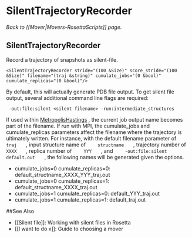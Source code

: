 # SilentTrajectoryRecorder
*Back to [[Mover|Movers-RosettaScripts]] page.*
## SilentTrajectoryRecorder

Record a trajectory of snapshots as silent-file.

```
<SilentTrajectoryRecorder stride="(100 &Size)" score_stride="(100 &Size)" filename="(traj &string)" cumulate_jobs="(0 &bool)" cumulate_replicas="(0 &bool)"/>
```

By default, this will actually generate PDB file output. To get silent file output, several additional command line flags are required:

     -out:file:silent <silent filename> -run:intermediate_structures

If used within [MetropolisHastings](#MetropolisHastings) , the current job output name becomes part of the filename. If run with MPI, the cumulate\_jobs and cumulate\_replicas parameters affect the filename where the trajectory is ultimately written. For instance, with the default filename parameter of `     traj    ` , input structure name of `     structname    ` , trajectory number of `     XXXX    ` , replica number of `     YYY    ` , and `     -out:file:silent default.out    ` , the following names will be generated given the options.

-   cumulate\_jobs=0 cumulate\_replicas=0: default\_structname\_XXXX\_YYY\_traj.out
-   cumulate\_jobs=0 cumulate\_replicas=1: default\_structname\_XXXX\_traj.out
-   cumulate\_jobs=1 cumulate\_replicas=0: default\_YYY\_traj.out
-   cumulate\_jobs=1 cumulate\_replicas=1: default\_traj.out


##See Also

* [[Silent file]]: Working with silent files in Rosetta
* [[I want to do x]]: Guide to choosing a mover
